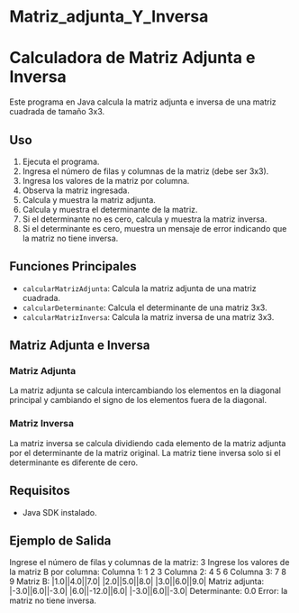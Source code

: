 # Matriz_adjunta_Y_Inversa
# Calculadora de Matriz Adjunta e Inversa

Este programa en Java calcula la matriz adjunta e inversa de una matriz cuadrada de tamaño 3x3.

## Uso

1. Ejecuta el programa.
2. Ingresa el número de filas y columnas de la matriz (debe ser 3x3).
3. Ingresa los valores de la matriz por columna.
4. Observa la matriz ingresada.
5. Calcula y muestra la matriz adjunta.
6. Calcula y muestra el determinante de la matriz.
7. Si el determinante no es cero, calcula y muestra la matriz inversa.
8. Si el determinante es cero, muestra un mensaje de error indicando que la matriz no tiene inversa.

## Funciones Principales

- `calcularMatrizAdjunta`: Calcula la matriz adjunta de una matriz cuadrada.
- `calcularDeterminante`: Calcula el determinante de una matriz 3x3.
- `calcularMatrizInversa`: Calcula la matriz inversa de una matriz 3x3.

## Matriz Adjunta e Inversa

### Matriz Adjunta
La matriz adjunta se calcula intercambiando los elementos en la diagonal principal y cambiando el signo de los elementos fuera de la diagonal.

### Matriz Inversa
La matriz inversa se calcula dividiendo cada elemento de la matriz adjunta por el determinante de la matriz original. La matriz tiene inversa solo si el determinante es diferente de cero.

## Requisitos

- Java SDK instalado.

## Ejemplo de Salida

Ingrese el número de filas y columnas de la matriz:
3
Ingrese los valores de la matriz B por columna:
Columna 1:
1
2
3
Columna 2:
4
5
6
Columna 3:
7
8
9
Matriz B:
|1.0||4.0||7.0|
|2.0||5.0||8.0|
|3.0||6.0||9.0|
Matriz adjunta:
|-3.0||6.0||-3.0|
|6.0||-12.0||6.0|
|-3.0||6.0||-3.0|
Determinante: 0.0
Error: la matriz no tiene inversa.
